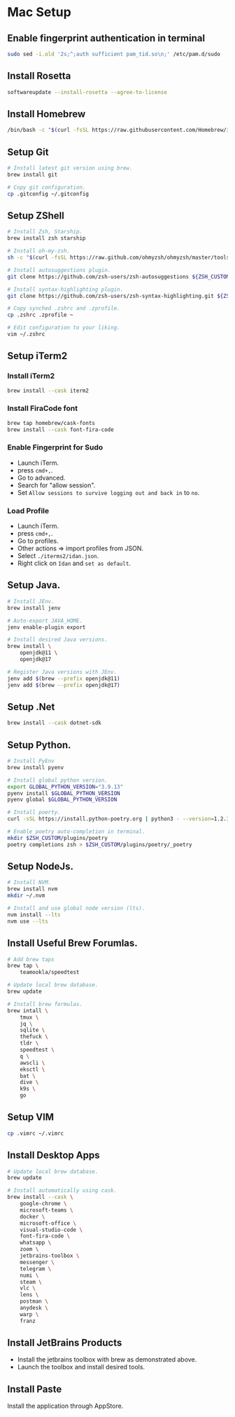 # Mac Setup
## Enable fingerprint authentication in terminal
```bash
sudo sed -i.old '2s;^;auth sufficient pam_tid.so\n;' /etc/pam.d/sudo
```

## Install Rosetta
```bash
softwareupdate --install-rosetta --agree-to-license
``` 

## Install Homebrew
```bash
/bin/bash -c "$(curl -fsSL https://raw.githubusercontent.com/Homebrew/install/HEAD/install.sh)"
```

## Setup Git
```bash
# Install latest git version using brew.
brew install git

# Copy git configuration.
cp .gitconfig ~/.gitconfig
```

## Setup ZShell
```bash
# Install Zsh, Starship.
brew install zsh starship

# Install oh-my-zsh.
sh -c "$(curl -fsSL https://raw.github.com/ohmyzsh/ohmyzsh/master/tools/install.sh)"

# Install autosuggestions plugin.
git clone https://github.com/zsh-users/zsh-autosuggestions ${ZSH_CUSTOM:-~/.oh-my-zsh/custom}/plugins/zsh-autosuggestions

# Install syntax-highlighting plugin.
git clone https://github.com/zsh-users/zsh-syntax-highlighting.git ${ZSH_CUSTOM:-~/.oh-my-zsh/custom}/plugins/zsh-syntax-highlighting

# Copy synched .zshrc and .zprofile.
cp .zshrc .zprofile ~

# Edit configuration to your liking.
vim ~/.zshrc
```

## Setup iTerm2
### Install iTerm2
```bash
brew install --cask iterm2
```

### Install FiraCode font
```bash
brew tap homebrew/cask-fonts
brew install --cask font-fira-code
```

### Enable Fingerprint for Sudo
- Launch iTerm.
- press `cmd+,`.
- Go to advanced.
- Search for "allow session".
- Set `Allow sessions to survive logging out and back in` to `no`.

### Load Profile
- Launch iTerm.
- press `cmd+,`. 
- Go to profiles.
- Other actions => import profiles from JSON.
- Select `./iterms2/idan.json`.
- Right click on `Idan` and `set as default`.

## Setup Java.
```bash
# Install JEnv.
brew install jenv 

# Auto-export JAVA_HOME.
jenv enable-plugin export

# Install desired Java versions.
brew install \
    openjdk@11 \
    openjdk@17

# Register Java versions with JEnv.
jenv add $(brew --prefix openjdk@11)
jenv add $(brew --prefix openjdk@17)
```

## Setup .Net
```bash
brew install --cask dotnet-sdk
```

## Setup Python.
```bash
# Install PyEnv
brew install pyenv

# Install global python version.
export GLOBAL_PYTHON_VERSION="3.9.13"
pyenv install $GLOBAL_PYTHON_VERSION
pyenv global $GLOBAL_PYTHON_VERSION

# Install poerty.
curl -sSL https://install.python-poetry.org | python3 - --version=1.2.1

# Enable poetry auto-completion in terminal.
mkdir $ZSH_CUSTOM/plugins/poetry
poetry completions zsh > $ZSH_CUSTOM/plugins/poetry/_poetry
```

## Setup NodeJs.
```bash
# Install NVM.
brew install nvm
mkdir ~/.nvm

# Install and use global node version (lts).
nvm install --lts
nvm use --lts
```

## Install Useful Brew Forumlas.
```bash
# Add brew taps
brew tap \
    teamookla/speedtest

# Update local brew database.
brew update

# Install brew formulas.
brew intall \
    tmux \
    jq \
    sqlite \
    thefuck \
    tldr \
    speedtest \
    q \
    awscli \
    eksctl \
    bat \
    dive \
    k9s \
    go
```

## Setup VIM
```bash
cp .vimrc ~/.vimrc
```

## Install Desktop Apps
```bash
# Update local brew database.
brew update

# Install automatically using cask.
brew install --cask \
    google-chrome \
    microsoft-teams \
    docker \
    microsoft-office \
    visual-studio-code \
    font-fira-code \
    whatsapp \
    zoom \
    jetbrains-toolbox \
    messenger \
    telegram \
    numi \
    steam \
    vlc \
    lens \
    postman \
    anydesk \
    warp \
    franz
```

## Install JetBrains Products
- Install the jetbrains toolbox with brew as demonstrated above.
- Launch the toolbox and install desired tools.

## Install Paste
Install the application through AppStore.
